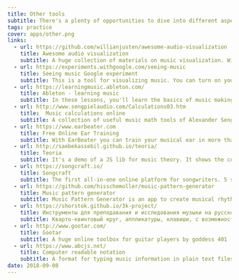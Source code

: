 ```yaml
---
title: Other tools
subtitle: There's a plenty of opportunities to dive into different aspects of music theory and practice online
tags: practice
cover: apps/other.png
links:
  - url: https://github.com/willianjusten/awesome-audio-visualization
    title: Awesome audio visualization
    subtitle: A huge collection of materials on music visualization. With free webapps and downloads.
  - url: https://experiments.withgoogle.com/seeing-music
    title: Seeing music Google experiment
    subtitle: This is a tool for visualizing music. You can turn on your mic to sing or play sounds. You can also drop in your own audio or video file. Some modes – like Hilbert Scope and Spectrogram – show the subtle textures of sound. Others show the paths and shapes of different melodies.
  - url: https://learningmusic.ableton.com/
    title: Ableton - learning music
    subtitle: In these lessons, you'll learn the basics of music making. No prior experience or equipment is required; you'll do everything right here in your browser.
  - url: http://www.sengpielaudio.com/Calculations03.htm
    title:  Music calculations online
    subtitle: A collection of useful music math tools of Alexander Sengpiel
  - url: https://www.earbeater.com
    title: Free Online Ear Training
    subtitle: With EarBeater you can train your musical ear in more than 200 individual exercises covering intervals, chords and scales.
  - url: http://saebekassebil.github.io/teoria/
    title: Teoria
    subtitle: It's a demo of a JS lib for music theory. It shows the compound waveform of any given chord. Once it sould be ported to Chromatone.center
  - url: https://songcraft.io/
    title: Songcraft
    subtitle: The first all-in-one online platform for songwriters. 5 songs limited free plan.
  - url: https://github.com/hisschemoller/music-pattern-generator
    title: Music pattern generator
    subtitle: Music Pattern Generator is an app to create musical rhythms. It sends MIDI data, so it won’t make any sounds by itself. For that you need to connect it to MIDI soft- or hardware that can handle MIDI data to produce sound.
  - url: https://shorstok.github.io/3k-project/
    title: Инструменты для преподавания и исследования музыки на русском
    subtitle: Кварто-квинтовый круг, аппликатуры, клавиши, с возможностью скачать нарисованное
  - url: http://www.gootar.com/
    title: Gootar
    subtitle: A huge online toolbox for guitar players by goddess 401
  - url: https://www.abcjs.net/
    title: Computer readable notation
    subtitle: A format for typing music information in plain text files
date: 2018-09-08
---
```


<other-list :tools="$frontmatter.links" />